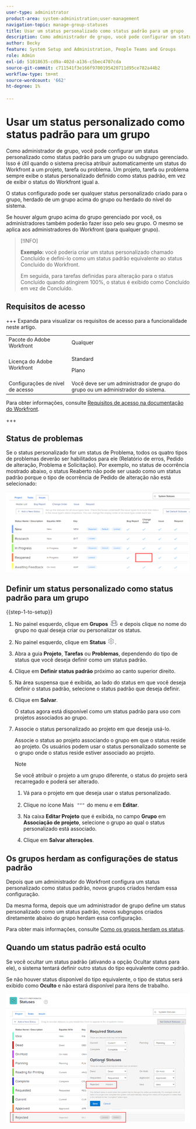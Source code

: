```yaml
---
user-type: administrator
product-area: system-administration;user-management
navigation-topic: manage-group-statuses
title: Usar um status personalizado como status padrão para um grupo
description: Como administrador de grupo, você pode configurar um status personalizado como status padrão para um grupo ou subgrupo gerenciado.
author: Becky
feature: System Setup and Administration, People Teams and Groups
role: Admin
exl-id: 51018635-cd9a-402d-a136-c5bec4707cda
source-git-commit: c711541f3e166f9700195420711d95ce782a44b2
workflow-type: tm+mt
source-wordcount: '662'
ht-degree: 1%

---
```


# Usar um status personalizado como status padrão para um grupo

Como administrador de grupo, você pode configurar um status personalizado como status padrão para um grupo ou subgrupo gerenciado. Isso é útil quando o sistema precisa atribuir automaticamente um status do Workfront a um projeto, tarefa ou problema. Um projeto, tarefa ou problema sempre exibe o status personalizado definido como status padrão, em vez de exibir o status do Workfront igual a.

O status configurado pode ser qualquer status personalizado criado para o grupo, herdado de um grupo acima do grupo ou herdado do nível do sistema.

Se houver algum grupo acima do grupo gerenciado por você, os administradores também poderão fazer isso pelo seu grupo. O mesmo se aplica aos administradores do Workfront (para qualquer grupo).

>[!INFO]
>
>**Exemplo:** você poderia criar um status personalizado chamado Concluído e defini-lo como um status padrão equivalente ao status Concluído do Workfront.
>
>Em seguida, para tarefas definidas para alteração para o status Concluído quando atingirem 100%, o status é exibido como Concluído em vez de Concluído.

## Requisitos de acesso

+++ Expanda para visualizar os requisitos de acesso para a funcionalidade neste artigo.

<table style="table-layout:auto"> 
 <col> 
 <col> 
 <tbody> 
  <tr> 
   <td>Pacote do Adobe Workfront</td> 
   <td>Qualquer</td> 
  </tr> 
  <tr> 
  <tr> 
   <td>Licença do Adobe Workfront</td> 
   <td>
   <p>Standard</p>
   <p>Plano</p></td>
  </tr> 
  </tr> 
  <tr> 
   <td>Configurações de nível de acesso</td> 
   <td>Você deve ser um administrador de grupo do grupo ou um administrador do sistema.</td>
  </tr> 
 </tbody> 
</table>

Para obter informações, consulte [Requisitos de acesso na documentação do Workfront](/help/quicksilver/administration-and-setup/add-users/access-levels-and-object-permissions/access-level-requirements-in-documentation.md).

+++

## Status de problemas

Se o status personalizado for um status de Problema, todos os quatro tipos de problemas deverão ser habilitados para ele (Relatório de erros, Pedido de alteração, Problema e Solicitação). Por exemplo, no status de ocorrência mostrado abaixo, o status Reaberto não pode ser usado como um status padrão porque o tipo de ocorrência de Pedido de alteração não está selecionado:

![Todos os tipos de problemas habilitados](assets/all-4-issue-types-enabled.png)

## Definir um status personalizado como status padrão para um grupo

{{step-1-to-setup}}

1. No painel esquerdo, clique em **Grupos** ![Grupos](assets/groups-icon.png) e depois clique no nome do grupo no qual deseja criar ou personalizar os status.
1. No painel esquerdo, clique em **Status** ![Ícone de configurações de engrenagem](assets/gear-icon-settings.png).
1. Abra a guia **Projeto**, **Tarefas** ou **Problemas**, dependendo do tipo de status que você deseja definir como um status padrão.
1. Clique em **Definir status padrão** próximo ao canto superior direito.
1. Na área suspensa que é exibida, ao lado do status em que você deseja definir o status padrão, selecione o status padrão que deseja definir.
1. Clique em **Salvar**.

   O status agora está disponível como um status padrão para uso com projetos associados ao grupo.

1. Associe o status personalizado ao projeto em que deseja usá-lo.

   Associe o status ao projeto associando o grupo em que o status reside ao projeto. Os usuários podem usar o status personalizado somente se o grupo onde o status reside estiver associado ao projeto.

   >[!NOTE]
   >
   >Se você atribuir o projeto a um grupo diferente, o status do projeto será recarregado e poderá ser alterado.

   1. Vá para o projeto em que deseja usar o status personalizado.
   1. Clique no ícone Mais ![Mais](assets/more-icon.png) do menu e em **Editar**.
   1. Na caixa **Editar Projeto** que é exibida, no campo **Grupo** em **Associação de projeto**, selecione o grupo ao qual o status personalizado está associado.

   1. Clique em **Salvar alterações**.

## Os grupos herdam as configurações de status padrão

Depois que um administrador do Workfront configura um status personalizado como status padrão, novos grupos criados herdam essa configuração.

Da mesma forma, depois que um administrador de grupo define um status personalizado como um status padrão, novos subgrupos criados diretamente abaixo do grupo herdam essa configuração.

Para obter mais informações, consulte [Como os grupos herdam os status](../../../administration-and-setup/manage-groups/manage-group-statuses/how-groups-inherit-statuses.md).

## Quando um status padrão está oculto

Se você ocultar um status padrão (ativando a opção Ocultar status para ele), o sistema tentará definir outro status do tipo equivalente como padrão.

Se não houver status disponível do tipo equivalente, o tipo de status será exibido como **Oculto** e não estará disponível para itens de trabalho.

![Nenhum status disponível](assets/when-hide-default-status-no-equivalent.png)

